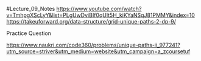 #Lecture_09_Notes
https://www.youtube.com/watch?v=TmhpgXScLyY&list=PLgUwDviBIf0qUlt5H_kiKYaNSqJ81PMMY&index=10
https://takeuforward.org/data-structure/grid-unique-paths-2-dp-9/

Practice Question 

https://www.naukri.com/code360/problems/unique-paths-ii_977241?utm_source=striver&utm_medium=website&utm_campaign=a_zcoursetuf


